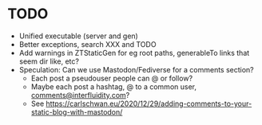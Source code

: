 # TODO

 - Unified executable (server and gen)
 - Better exceptions, search XXX and TODO
 - Add warnings in ZTStaticGen for eg root paths, 
   generableTo links that seem dir like, etc?
 - Speculation: Can we use Mastodon/Fediverse for a comments
   section?
   - Each post a pseudouser people can @ or follow?
   - Maybe each post a hashtag, @ to a common user, 
     comments@interfluidity.com?
   - See https://carlschwan.eu/2020/12/29/adding-comments-to-your-static-blog-with-mastodon/
